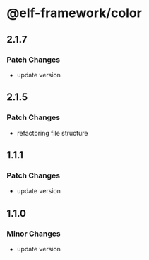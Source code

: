 # @elf-framework/color

## 2.1.7

### Patch Changes

- update version

## 2.1.5

### Patch Changes

- refactoring file structure

## 1.1.1

### Patch Changes

- update version

## 1.1.0

### Minor Changes

- update version

